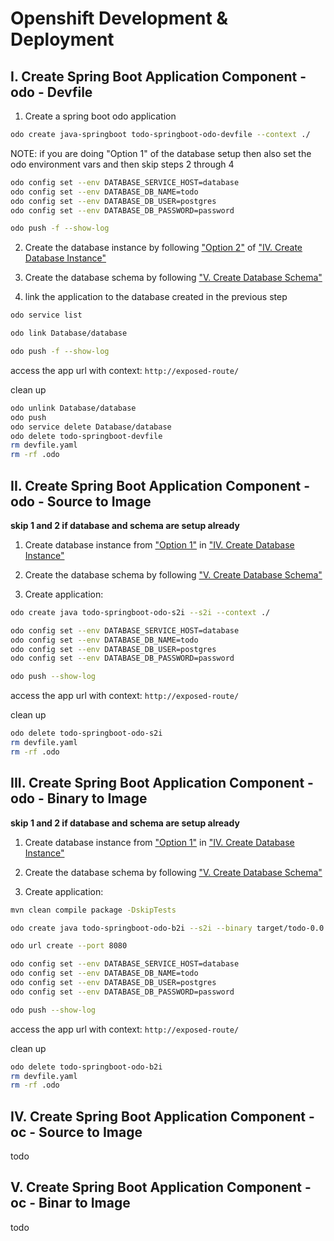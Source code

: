 # Openshift Development & Deployment

## I. Create Spring Boot Application Component - odo - Devfile

1. Create a spring boot odo application

```bash
odo create java-springboot todo-springboot-odo-devfile --context ./
```

NOTE: if you are doing "Option 1" of the database setup then also set the odo environment vars and then skip steps 2 through 4

```bash
odo config set --env DATABASE_SERVICE_HOST=database
odo config set --env DATABASE_DB_NAME=todo
odo config set --env DATABASE_DB_USER=postgres
odo config set --env DATABASE_DB_PASSWORD=password

odo push -f --show-log
```

2. Create the database instance by following ["Option 2"](../README.md#option-2-create-database-instance-with-odo) of ["IV. Create Database Instance"](../README.md#iv-create-database-instance)

3. Create the database schema by following ["V. Create Database Schema"](../README.md#v-create-database-schema)

4. link the application to the database created in the previous step

```bash
odo service list

odo link Database/database 

odo push -f --show-log
```

access the app url with context: `http://exposed-route/`

clean up

```bash
odo unlink Database/database
odo push
odo service delete Database/database
odo delete todo-springboot-devfile
rm devfile.yaml
rm -rf .odo
```

## II. Create Spring Boot Application Component - odo - Source to Image

**skip 1 and 2 if database and schema are setup already**

1. Create database instance from ["Option 1"](../README.md#option-1-create-database-instance-with-oc-cli) in ["IV. Create Database Instance"](../README.md#iv-create-database-instance)

2. Create the database schema by following ["V. Create Database Schema"](../README.md#v-create-database-schema)

3. Create application: 

```bash
odo create java todo-springboot-odo-s2i --s2i --context ./

odo config set --env DATABASE_SERVICE_HOST=database
odo config set --env DATABASE_DB_NAME=todo
odo config set --env DATABASE_DB_USER=postgres
odo config set --env DATABASE_DB_PASSWORD=password

odo push --show-log
```
access the app url with context: `http://exposed-route/`

clean up

```bash
odo delete todo-springboot-odo-s2i
rm devfile.yaml
rm -rf .odo
```

## III. Create Spring Boot Application Component - odo - Binary to Image

**skip 1 and 2 if database and schema are setup already**

1. Create database instance from ["Option 1"](../README.md#option-1-create-database-instance-with-oc-cli) in ["IV. Create Database Instance"](../README.md#iv-create-database-instance)

2. Create the database schema by following ["V. Create Database Schema"](../README.md#v-create-database-schema)

3. Create application: 

```bash
mvn clean compile package -DskipTests

odo create java todo-springboot-odo-b2i --s2i --binary target/todo-0.0.1-SNAPSHOT.jar 

odo url create --port 8080

odo config set --env DATABASE_SERVICE_HOST=database
odo config set --env DATABASE_DB_NAME=todo
odo config set --env DATABASE_DB_USER=postgres
odo config set --env DATABASE_DB_PASSWORD=password

odo push --show-log
```

access the app url with context: `http://exposed-route/`


clean up

```bash
odo delete todo-springboot-odo-b2i
rm devfile.yaml
rm -rf .odo
```

## IV. Create Spring Boot Application Component - oc - Source to Image

todo

## V. Create Spring Boot Application Component - oc - Binar to Image

todo